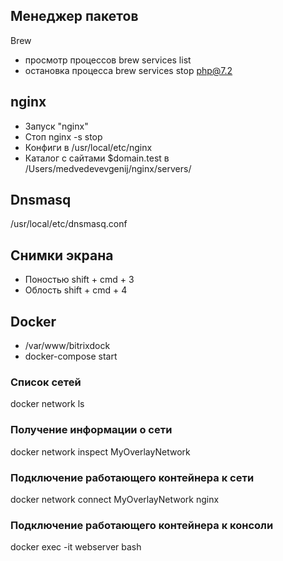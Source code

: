 ## Менеджер пакетов
Brew
* просмотр процессов brew services list
* остановка процесса brew services stop php@7.2
## nginx
* Запуск "nginx"
* Стоп nginx -s stop
* Конфиги в /usr/local/etc/nginx
* Каталог с сайтами $domain.test в /Users/medvedevevgenij/nginx/servers/
## Dnsmasq
/usr/local/etc/dnsmasq.conf
## Снимки экрана
* Поностью shift + cmd + 3
* Облость shift + cmd + 4
## Docker
* /var/www/bitrixdock
* docker-compose start
### Список сетей
docker network ls
### Получение информации о сети
docker network inspect MyOverlayNetwork
### Подключение работающего контейнера к сети
docker network connect MyOverlayNetwork nginx
### Подключение работающего контейнера к консоли
docker exec -it webserver bash


